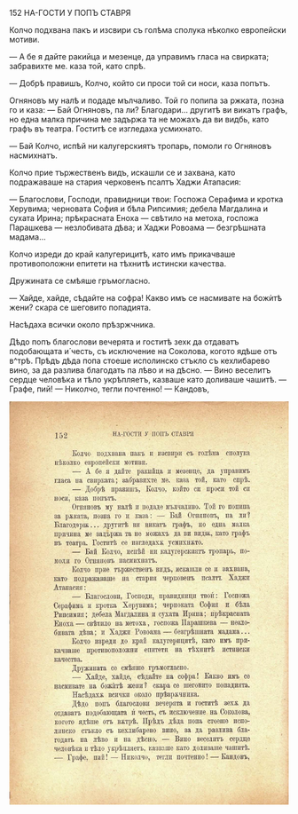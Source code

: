 ﻿152	НА-ГОСТИ У ПОПЪ СТАВРЯ

Колчо подхвана пакъ и изсвири съ голѣма сполука нѣколко европейски мотиви.

— А бе я дайте ракийца и мезенце, да управимъ гласа на свирката; забравихте ме. каза той, като спрѣ.

— Добрѣ правишъ, Колчо, който си проси той си носи, каза попътъ.

Огняновъ му налѣ и подаде мълчаливо. Той го попипа за ржката, позна го и каза: — Бай Огняновъ, па ли? Благодари... другитѣ ви викатъ графъ, но една малка причина ме задържа та не можахъ да ви видбь, като графъ въ театра. Гоститѣ се изгледаха усмихнато.

— Бай Колчо, испѣй ни калугерскиятъ тропарь, помоли го Огняновъ насмихнатъ.

Колчо прие тържественъ видъ, искашли се и захвана, като подражаваше на стария черковенъ псалтъ Хаджи Атапасия:

— Благослови, Господи, правидници твои: Госпожа Серафима и кротка Херувима; черновата София и бѣла Рипсимия; дебела Магдалина и сухата Ирина; прѣкрасната Еноха — свѣтило на метоха, госпожа Парашкева — незлобивата дѣва; и Хаджи Ровоама — безгрѣшната мадама...

Колчо изреди до край калугерицитѣ, като имъ прикачваше противоположни епитети на тѣхнитѣ истински качества.

Дружината се смѣяше гръмогласно.

— Хайде, хайде, сѣдайте на софра! Какво имъ се насмивате на божѝтѣ жени? скара се шеговито попадията.

Насѣдаха всички около прѣзржчника.

Дѣдо попъ благослови вечерята и гоститѣ зехк да отдаватъ подобающата и́ честь, съ исключение на Соколова, когото ядѣше отъ в^трѣ. Прѣдъ дѣда попа стоеше исполинско стъкло съ кехлибарево вино, за да разлива благодать па лѣво и на дѣсно. — Вино веселитъ сердце человѣка и тѣло укрѣпляетъ, казваше като доливаше чашитѣ. — Графе, пий! — Николчо, тегли почтенно! — Кандовъ,

![original](images/171.jpg)

